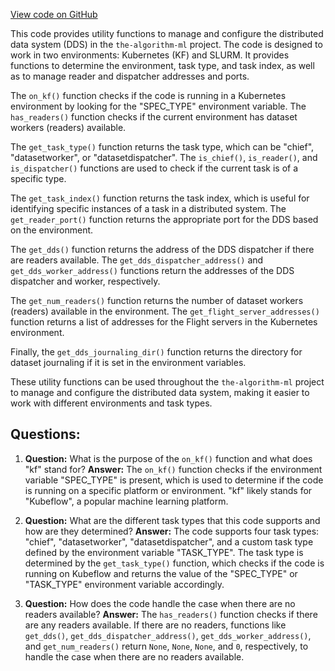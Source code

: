 [View code on GitHub](https://github.com/twitter/the-algorithm-ml/blob/master/machines/environment.py)

This code provides utility functions to manage and configure the distributed data system (DDS) in the `the-algorithm-ml` project. The code is designed to work in two environments: Kubernetes (KF) and SLURM. It provides functions to determine the environment, task type, and task index, as well as to manage reader and dispatcher addresses and ports.

The `on_kf()` function checks if the code is running in a Kubernetes environment by looking for the "SPEC_TYPE" environment variable. The `has_readers()` function checks if the current environment has dataset workers (readers) available.

The `get_task_type()` function returns the task type, which can be "chief", "datasetworker", or "datasetdispatcher". The `is_chief()`, `is_reader()`, and `is_dispatcher()` functions are used to check if the current task is of a specific type.

The `get_task_index()` function returns the task index, which is useful for identifying specific instances of a task in a distributed system. The `get_reader_port()` function returns the appropriate port for the DDS based on the environment.

The `get_dds()` function returns the address of the DDS dispatcher if there are readers available. The `get_dds_dispatcher_address()` and `get_dds_worker_address()` functions return the addresses of the DDS dispatcher and worker, respectively.

The `get_num_readers()` function returns the number of dataset workers (readers) available in the environment. The `get_flight_server_addresses()` function returns a list of addresses for the Flight servers in the Kubernetes environment.

Finally, the `get_dds_journaling_dir()` function returns the directory for dataset journaling if it is set in the environment variables.

These utility functions can be used throughout the `the-algorithm-ml` project to manage and configure the distributed data system, making it easier to work with different environments and task types.
## Questions: 
 1. **Question:** What is the purpose of the `on_kf()` function and what does "kf" stand for?
   **Answer:** The `on_kf()` function checks if the environment variable "SPEC_TYPE" is present, which is used to determine if the code is running on a specific platform or environment. "kf" likely stands for "Kubeflow", a popular machine learning platform.

2. **Question:** What are the different task types that this code supports and how are they determined?
   **Answer:** The code supports four task types: "chief", "datasetworker", "datasetdispatcher", and a custom task type defined by the environment variable "TASK_TYPE". The task type is determined by the `get_task_type()` function, which checks if the code is running on Kubeflow and returns the value of the "SPEC_TYPE" or "TASK_TYPE" environment variable accordingly.

3. **Question:** How does the code handle the case when there are no readers available?
   **Answer:** The `has_readers()` function checks if there are any readers available. If there are no readers, functions like `get_dds()`, `get_dds_dispatcher_address()`, `get_dds_worker_address()`, and `get_num_readers()` return `None`, `None`, `None`, and `0`, respectively, to handle the case when there are no readers available.